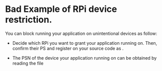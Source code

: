 # Bad Example of RPi device restriction.

You can block running your application on unintentional  devices as follow:

- Decide which RPi you want to grant your application running on. Then, confirm their PS and register on your source code as []().

- The PSN of the device your application running on can be obtained by reading the file []()
